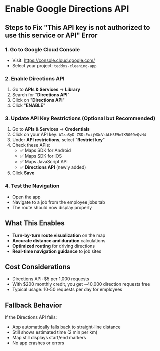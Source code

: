 # Enable Google Directions API

## Steps to Fix "This API key is not authorized to use this service or API" Error

### 1. Go to Google Cloud Console
- Visit: https://console.cloud.google.com/
- Select your project: `teddys-cleaning-app`

### 2. Enable Directions API
1. Go to **APIs & Services** → **Library**
2. Search for "**Directions API**"
3. Click on "**Directions API**" 
4. Click "**ENABLE**"

### 3. Update API Key Restrictions (Optional but Recommended)
1. Go to **APIs & Services** → **Credentials**
2. Click on your API key: `AIzaSyD-ZSDsExijWGcVsALHSE9m7K5009vQvH4`
3. Under **API restrictions**, select "**Restrict key**"
4. Check these APIs:
   - ✅ Maps SDK for Android
   - ✅ Maps SDK for iOS
   - ✅ Maps JavaScript API
   - ✅ **Directions API** (newly added)
5. Click **Save**

### 4. Test the Navigation
- Open the app
- Navigate to a job from the employee jobs tab
- The route should now display properly

## What This Enables
- **Turn-by-turn route visualization** on the map
- **Accurate distance and duration** calculations
- **Optimized routing** for driving directions
- **Real-time navigation guidance** to job sites

## Cost Considerations
- Directions API: $5 per 1,000 requests
- With $200 monthly credit, you get ~40,000 direction requests free
- Typical usage: 10-50 requests per day for employees

## Fallback Behavior
If the Directions API fails:
- App automatically falls back to straight-line distance
- Still shows estimated time (2 min per km)
- Map still displays start/end markers
- No app crashes or errors